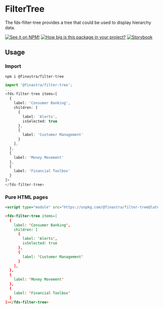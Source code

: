 # FilterTree

The fds-filter-tree provides a tree that could be used to display hierarchy data.

[![See it on NPM!](https://img.shields.io/npm/v/@finastra/filter-tree?style=for-the-badge)](https://www.npmjs.com/package/@finastra/filter-tree)
[![How big is this package in your project?](https://img.shields.io/bundlephobia/minzip/@finastra/filter-tree?style=for-the-badge)](https://bundlephobia.com/result?p=@finastra/filter-tree')
[![Storybook](https://shields.io/badge/-Play%20with%20this%20web%20component-2a0481?logo=storybook&style=for-the-badge)](https://finastra.github.io/finastra-design-system/?path=/story/components-filter-tree--default)

## Usage

### Import

```
npm i @finastra/filter-tree
```

```ts
import '@finastra/filter-tree';
...
<fds-filter-tree items=[
  {
    label: 'Consumer Banking',
    children: [
      {
        label: 'Alerts',
        isSelected: true
      },
      {
        label: 'Customer Management'
      }
    ],
  },
  {
    label: 'Money Movement'
  },
  {
    label: 'Financial Toolbox'
  }
]>
</fds-filter-tree>
```

### Pure HTML pages

```html
<script type="module" src="https://unpkg.com/@finastra/filter-tree@latest/dist/src/filter-tree.js?module"></script>

<fds-filter-tree items=[
  {
    label: 'Consumer Banking',
    children: [
      {
        label: 'Alerts',
        isSelected: true
      },
      {
        label: 'Customer Management'
      }
    ],
  },
  {
    label: 'Money Movement'
  },
  {
    label: 'Financial Toolbox'
  }
]></fds-filter-tree>
```
